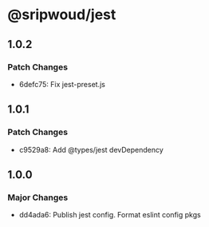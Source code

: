 # @sripwoud/jest

## 1.0.2

### Patch Changes

- 6defc75: Fix jest-preset.js

## 1.0.1

### Patch Changes

- c9529a8: Add @types/jest devDependency

## 1.0.0

### Major Changes

- dd4ada6: Publish jest config. Format eslint config pkgs
